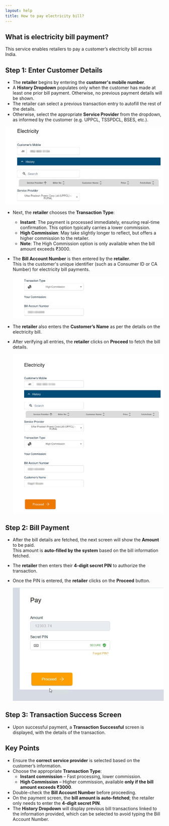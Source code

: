 ```yaml
---
layout: help
title: How to pay electricity bill?
---
```


## What is electricity bill payment?

This service enables retailers to pay a customer’s electricity bill across India.

## Step 1: Enter Customer Details

- The **retailer** begins by entering the **customer's mobile number**.  
- A **History Dropdown** populates only when the customer has made at least one prior bill payment. Otherwise, no previous payment details will be shown.
- The retailer can select a previous transaction entry to autofill the rest of the details.
- Otherwise, select the appropriate **Service Provider** from the dropdown, as informed by the customer (e.g. UPPCL, TSSPDCL, BSES, etc.).

![customer details screen](../images/help/BBPS/How-to-Pay-Electricity-Bill/electricity_bill_1.jpg)

- Next, the **retailer** chooses the **Transaction Type**:
  - **Instant**: The payment is processed immediately, ensuring real-time confirmation. This option typically carries a lower commission.
  - **High Commission**: May take slightly longer to reflect, but offers a higher commission to the retailer.
  - **Note**: The High Commission option is only available when the bill amount exceeds ₹3000. 
- The **Bill Account Number** is then entered by the **retailer**.  
  This is the customer's unique identifier (such as a Consumer ID or CA Number) for electricity bill payments.

  ![customer details screen](../images/help/BBPS/How-to-Pay-Electricity-Bill/electricity_bill_2.jpg)

- The **retailer** also enters the **Customer’s Name** as per the details on the electricity bill.
- After verifying all entries, the **retailer** clicks on **Proceed** to fetch the bill details.

  ![customer details screen](../images/help/BBPS/How-to-Pay-Electricity-Bill/electricity_bill_whole.jpg)

## Step 2: Bill Payment 

- After the bill details are fetched, the next screen will show the **Amount** to be paid.  
  This amount is **auto-filled by the system** based on the bill information fetched.
- The **retailer** then enters their **4-digit secret PIN** to authorize the transaction.
- Once the PIN is entered, the **retailer** clicks on the **Proceed** button.

  ![Bill Payment Authorization](../images/help/BBPS/How-to-Pay-Electricity-Bill/ELectricityBill2().png)

## Step 3: Transaction Success Screen

- Upon successful payment, a **Transaction Successful** screen is displayed, with the details of the transaction.


## Key Points 

- Ensure the **correct service provider** is selected based on the customer’s information.
- Choose the appropriate **Transaction Type**:
  - **Instant commission** – Fast processing, lower commission.
  - **High Commission** – Higher commission, available **only if the bill amount exceeds ₹3000**.
- Double-check the **Bill Account Number** before proceeding.
- On the payment screen, the **bill amount is auto-fetched**; the retailer only needs to enter the **4-digit secret PIN**.
- The **History Dropdown** will display previous bill transactions linked to the information provided, which can be selected to avoid typing the Bill Account Number.
